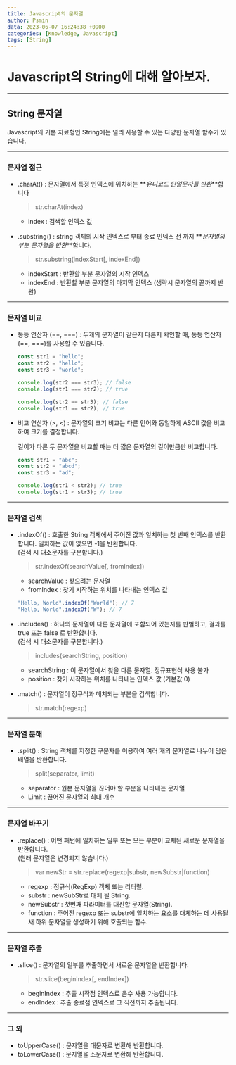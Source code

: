 ```yaml
---
title: Javascript의 문자열
author: Psmin
data: 2023-06-07 16:24:38 +0900
categories: [Knowledge, Javascript]
tags: [String]
---
```


# Javascript의 String에 대해 알아보자.

---

## String 문자열

Javascript의 기본 자료형인 String에는 널리 사용할 수 있는 다양한 문자열 함수가 있습니다.

---

### 문자열 접근

- .charAt()
  : 문자열에서 특정 인덱스에 위치하는 **_유니코드 단일문자를 반환_**합니다

  > str.charAt(index)

  - index : 검색할 인덱스 값

- .substring()
  : string 객체의 시작 인덱스로 부터 종료 인덱스 전 까지 **_문자열의 부분 문자열을 반환_**합니다.

  > str.substring(indexStart[, indexEnd])

  - indexStart : 반환할 부분 문자열의 시작 인덱스
  - indexEnd : 반환할 부분 문자열의 마지막 인덱스 (생략시 문자열의 끝까지 반환)

---

### 문자열 비교

- 동등 연산자 (==, ===)
  : 두개의 문자열이 같은지 다른지 확인할 때, 동등 연산자(==, ===)를 사용할 수 있습니다.

  ```js
  const str1 = "hello";
  const str2 = "hello";
  const str3 = "world";

  console.log(str2 === str3); // false
  console.log(str1 === str2); // true

  console.log(str2 == str3); // false
  console.log(str1 == str2); // true
  ```

- 비교 연산자 (>, <)
  : 문자열의 크기 비교는 다른 언어와 동일하게 ASCII 값을 비교하여 크기를 결정합니다.

  길이가 다른 두 문자열을 비교할 때는 더 짧은 문자열의 길이만큼만 비교합니다.

  ```js
  const str1 = "abc";
  const str2 = "abcd";
  const str3 = "ad";

  console.log(str1 < str2); // true
  console.log(str1 < str3); // true
  ```

---

### 문자열 검색

- .indexOf()
  : 호출한 String 객체에서 주어진 값과 일치하는 첫 번째 인덱스를 반환합니다. 일치하는 값이 없으면 -1을 반환합니다.  
  (검색 시 대소문자를 구분합니다.)

  > str.indexOf(searchValue[, fromIndex])

  - searchValue : 찾으려는 문자열
  - fromIndex : 찾기 시작하는 위치를 나타내는 인덱스 값

  ```js
  "Hello, World".indexOf("World"); // 7
  "Hello, World".indexOf("W"); // 7
  ```

- .includes()
  : 하나의 문자열이 다른 문자열에 포함되어 있는지를 판별하고, 결과를 true 또는 false 로 반환합니다.  
  (검색 시 대소문자를 구분합니다.)

  > includes(searchString, position)

  - searchString : 이 문자열에서 찾을 다른 문자열. 정규표현식 사용 불가
  - position : 찾기 시작하는 위치를 나타내는 인덱스 값 (기본값 0)

- .match()
  : 문자열이 정규식과 매치되는 부분을 검색합니다.

  > str.match(regexp)

---

### 문자열 분해

- .split()
  : String 객체를 지정한 구분자를 이용하여 여러 개의 문자열로 나누어 담은 배열을 반환합니다.

  > split(separator, limit)

  - separator : 원본 문자열을 끊어야 할 부분을 나타내는 문자열
  - Limit : 끊어진 문자열의 최대 개수

---

### 문자열 바꾸기

- .replace()
  : 어떤 패턴에 일치하는 일부 또는 모든 부분이 교체된 새로운 문자열을 반환합니다.  
  (원래 문자열은 변경되지 않습니다.)

  > var newStr = str.replace(regexp|substr, newSubstr|function)

  - regexp : 정규식(RegExp) 객체 또는 리터럴.
  - substr : newSubStr로 대체 될 String.
  - newSubstr : 첫번째 파라미터를 대신할 문자열(String).
  - function : 주어진 regexp 또는 substr에 일치하는 요소를 대체하는 데 사용될 새 하위 문자열을 생성하기 위해 호출되는 함수.

---

### 문자열 추출

- .slice()
  : 문자열의 일부를 추출하면서 새로운 문자열을 반환합니다.

  > str.slice(beginIndex[, endIndex])

  - beginIndex : 추출 시작점 인덱스로 음수 사용 가능합니다.
  - endIndex : 추출 종료점 인덱스로 그 직전까지 추출됩니다.

---

### 그 외

- toUpperCase() : 문자열을 대문자로 변환해 반환합니다.
- toLowerCase() : 문자열을 소문자로 변환해 반환합니다.
